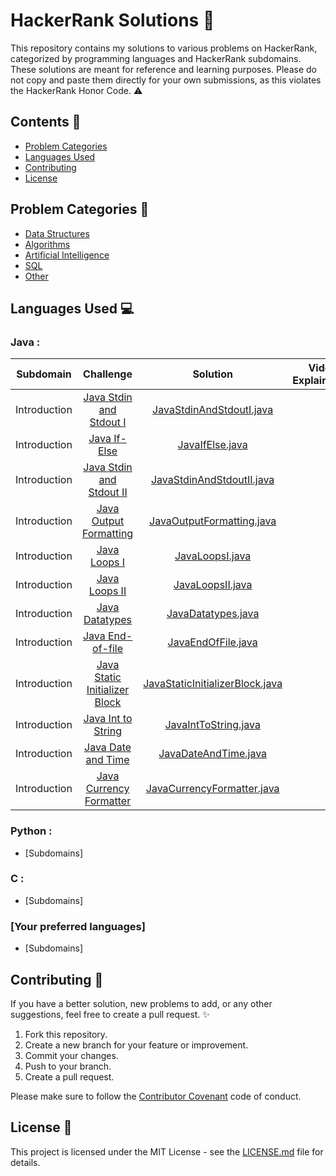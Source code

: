 # HackerRank Solutions :rocket:

This repository contains my solutions to various problems on HackerRank, categorized by programming languages and HackerRank subdomains. These solutions are meant for reference and learning purposes. Please do not copy and paste them directly for your own submissions, as this violates the HackerRank Honor Code. :warning:

## Contents :book:

- [Problem Categories](#problem-categories)
- [Languages Used](#languages-used)
- [Contributing](#contributing)
- [License](#license)

## Problem Categories :file_folder:

- [Data Structures](data-structures)
- [Algorithms](algorithms)
- [Artificial Intelligence](artificial-intelligence)
- [SQL](sql)
- [Other](other)

## Languages Used :computer:

### Java :

|  Subdomain   |                                                  Challenge                                                   |                                                                    Solution                                                                    | Video Explaination |
| :----------: | :----------------------------------------------------------------------------------------------------------: | :--------------------------------------------------------------------------------------------------------------------------------------------: | :----------------: |
| Introduction |           [Java Stdin and Stdout I](https://www.hackerrank.com/challenges/java-stdin-and-stdout-1)           |        [JavaStdinAndStdoutI.java](https://github.com/M3nnoun/Hackerrank-Solutions/tree/main/Java/Introduction/JavaStdinAndStdoutI.java)        |                    |
| Introduction |                      [Java If-Else](https://www.hackerrank.com/challenges/java-if-else)                      |                 [JavaIfElse.java](https://github.com/M3nnoun/Hackerrank-Solutions/tree/main/Java/Introduction/JavaIfElse.java)                 |                    |
| Introduction |             [Java Stdin and Stdout II](https://www.hackerrank.com/challenges/java-stdin-stdout)              |       [JavaStdinAndStdoutII.java](https://github.com/M3nnoun/Hackerrank-Solutions/tree/main/Java/Introduction/JavaStdinAndStdoutII.java)       |                    |
| Introduction |            [Java Output Formatting](https://www.hackerrank.com/challenges/java-output-formatting)            |       [JavaOutputFormatting.java](https://github.com/M3nnoun/Hackerrank-Solutions/tree/main/Java/Introduction/JavaOutputFormatting.java)       |                    |
| Introduction |                      [Java Loops I](https://www.hackerrank.com/challenges/java-loops-i)                      |                 [JavaLoopsI.java](https://github.com/M3nnoun/Hackerrank-Solutions/tree/main/Java/Introduction/JavaLoopsI.java)                 |                    |
| Introduction |                      [Java Loops II](https://www.hackerrank.com/challenges/java-loops)                       |                [JavaLoopsII.java](https://github.com/M3nnoun/Hackerrank-Solutions/tree/main/Java/Introduction/JavaLoopsII.java)                |                    |
| Introduction |                    [Java Datatypes](https://www.hackerrank.com/challenges/java-datatypes)                    |              [JavaDatatypes.java](https://github.com/M3nnoun/Hackerrank-Solutions/tree/main/Java/Introduction/JavaDatatypes.java)              |                    |
| Introduction |                  [Java End-of-file](https://www.hackerrank.com/challenges/java-end-of-file)                  |              [JavaEndOfFile.java](https://github.com/M3nnoun/Hackerrank-Solutions/tree/main/Java/Introduction/JavaEndOfFile.java)              |                    |
| Introduction | [Java Static Initializer Block](https://www.hackerrank.com/challenges/java-static-initializer-block/problem) | [JavaStaticInitializerBlock.java](https://github.com/M3nnoun/Hackerrank-Solutions/tree/main/Java/Introduction/JavaStaticInitializerBlock.java) |                    |
| Introduction |            [Java Int to String](https://www.hackerrank.com/challenges/java-int-to-string/problem)            |            [JavaIntToString.java](https://github.com/M3nnoun/Hackerrank-Solutions/tree/main/Java/Introduction/JavaIntToString.java)            |                    |
| Introduction |            [Java Date and Time](https://www.hackerrank.com/challenges/java-date-and-time/problem)            |            [JavaDateAndTime.java](https://github.com/M3nnoun/Hackerrank-Solutions/tree/main/Java/Introduction/JavaDateAndTime.java)            |                    |
| Introduction |       [Java Currency Formatter](https://www.hackerrank.com/challenges/java-currency-formatter/problem)       |      [JavaCurrencyFormatter.java](https://github.com/M3nnoun/Hackerrank-Solutions/tree/main/Java/Introduction/JavaCurrencyFormatter.java)      |                    |

### Python :

- [Subdomains]

### C :

- [Subdomains]

### [Your preferred languages]

- [Subdomains]

## Contributing :raised_hands:

If you have a better solution, new problems to add, or any other suggestions, feel free to create a pull request. :sparkles:

1. Fork this repository.
2. Create a new branch for your feature or improvement.
3. Commit your changes.
4. Push to your branch.
5. Create a pull request.

Please make sure to follow the [Contributor Covenant](CONTRIBUTING.md) code of conduct.

## License :page_facing_up:

This project is licensed under the MIT License - see the [LICENSE.md](LICENSE.md) file for details.
